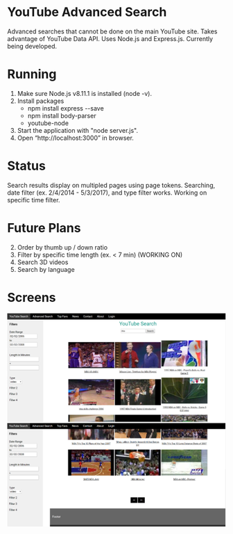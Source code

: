# YouTube Advanced Search
Advanced searches that cannot be done on the main YouTube site. Takes advantage of YouTube Data API. Uses Node.js and Express.js. Currently being developed.

# Running
1. Make sure Node.js v8.11.1 is installed (node -v).
2. Install packages
    - npm install express --save
    - npm install body-parser
    - youtube-node
3. Start the application with "node server.js".
4. Open “http://localhost:3000” in browser.

# Status
Search results display on multipled pages using page tokens. Searching, date filter (ex. 2/4/2014 - 5/3/2017), and type filter works. Working on specific time filter.

# Future Plans
2. Order by thumb up / down ratio
3. Filter by specific time length (ex. < 7 min)   (WORKING ON)
4. Search 3D videos
5. Search by language

# Screens
![alt text](screen2.png "Website view top")
![alt text](screen3.png "Website view bottom")
